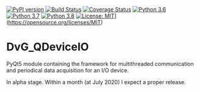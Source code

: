 [![PyPI version](
https://badge.fury.io/py/dvg-qdeviceio.svg)](https://badge.fury.io/py/dvg-qdeviceio)
[![Build Status](https://travis-ci.org/Dennis-van-Gils/python-dvg-qdeviceio.svg?branch=master)](https://travis-ci.org/Dennis-van-Gils/python-dvg-qdeviceio)
[![Coverage Status](https://coveralls.io/repos/github/Dennis-van-Gils/python-dvg-qdeviceio/badge.svg?branch=master)](https://coveralls.io/github/Dennis-van-Gils/python-dvg-qdeviceio?branch=master)
[![Python 3.6](https://img.shields.io/badge/python-3.6-blue.svg)](https://www.python.org/downloads/release/)
[![Python 3.7](https://img.shields.io/badge/python-3.7-blue.svg)](https://www.python.org/downloads/release/)
[![Python 3.8](https://img.shields.io/badge/python-3.8-blue.svg)](https://www.python.org/downloads/release/)
[![License: MIT](https://img.shields.io/badge/License-MIT-yellow.svg)](https://img.shields.io/badge/License-MIT-yellow.svg)](https://opensource.org/licenses/MIT)

# DvG_QDeviceIO
PyQt5 module containing the framework for multithreaded communication and periodical data acquisition for an I/O device.

In alpha stage. Within a month (at July 2020) I expect a proper release.
